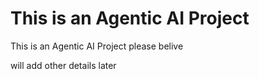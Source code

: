 # This is an Agentic AI Project

This is an Agentic AI Project please belive

will add other details later
